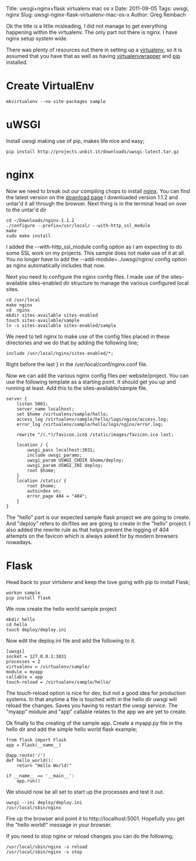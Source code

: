 Title: uwsgi+nginx+flask virtualenv mac os x
Date: 2011-09-05
Tags: uwsgi, nginx
Slug: uwsgi-nginx-flask-virtualenv-mac-os-x
Author: Greg Reinbach

Ok the title is a little misleading, I did not manage to get everything happening within the virtualenv. The only part not there is nginx. I have nginx setup system wide.

There was plenty of resources out there in setting up a [virtualenv](http://pypi.python.org/pypi/virtualenv), so it is assumed that you have that as well as having [virtualenvwrapper](http://www.doughellmann.com/projects/virtualenvwrapper/) and [pip](http://pypi.python.org/pypi/pip) installed.

Create VirtualEnv
===========

    mkvirtualenv --no-site-packages sample


uWSGI
====

Install uwsgi making use of pip, makes life nice and easy;

    pip install http://projects.unbit.it/downloads/uwsgi-latest.tar.gz


nginx
====

Now we need to break out our compiling chops to install [nginx](http://nginx.org/). You can find the latest version on the [download page](http://nginx.org/en/download.html)
I downloaded version 1.1.2 and untar'd it all through the browser. Next thing is in the terminal head on over to the untar'd dir

    cd ~/Downloads/nginx-1.1.2
    ./configure --prefix=/usr/local/ --with-http_ssl_module
    make
    sudo make install

I added the --with-http_ssl_module config option as I am expecting to do some SSL work on my projects. This sample does not make use of it at all. You no longer have to add the --add-module=../uwsgi/nginx/ config option as nginx automatically includes that now.

Next you need to configure the nginx config files. I made use of the sites-available sites-enabled dir structure to manage the various configured local sites.

    cd /usr/local
    make nginx
    cd  nginx
    mkdir sites-available sites-enabled
    touch sites-available/sample
    ln -s sites-available sites-enabled/sample

We need to tell nginx to make use of the config files placed in these directories and we do that by adding the following line;

    include /usr/local/nginx/sites-enabled/*;

Right before the last } in the /usr/local/conf/nginx.conf file.

Now we can add the various nginx config files per website/project. You can use the following template as a starting point. It should get you up and running at least. Add this to the sites-available/sample file.

    server {
        listen 5001;
        server_name localhost;
        set $home /virtualenv/sample/hello;
        access_log /virtualenv/sample/hello/logs/nginx/access.log;
        error_log /virtualenv/sample/hello/logs/nginx/error.log;
     
        rewrite ^/(.*)/favicon.ico$ /static/images/favicon.ico last;
     
        location / {
            uwsgi_pass localhost:3031;
            include uwsgi_params;
            uwsgi_param USWGI_CHDIR $home/deploy;
            uwsgi_param USWGI_INI deploy;
            root $home;
        }
        location /static/ {
            root $home;
            autoindex on;
            error_page 404 = "404";
        }
    }

The "hello" part is our expected sample flask project we are going to create. And "deploy" refers to dir/files we are going to create in the "hello" project. I also added the rewrite rule as that helps prevent the logging of 404 attempts on the favicon which is always asked for by modern browsers nowadays.


Flask
===

Head back to your virtulenv and keep the love going with pip to install Flask;

    workon sample
    pip install flask

We now create the hello world sample project

    mkdir hello
    cd hello
    touch deploy/deploy.ini

Now edit the deploy.ini file and add the following to it.

    [uwsgi]
    socket = 127.0.0.1:3031
    processes = 2
    virtualenv = /virtualenv/sample/
    module = myapp
    callable = app
    touch-reload = /virtualenv/sample/hello/

The touch-reload option is nice for dev, but not a good idea for production systems. In that anytime a file is touched with in the hello dir uwsgi will reload the changes. Saves you having to restart the uwsgi service.
The "myapp" module and "app" callable relates to the app we are yet to create. 

Ok finally to the creating of the sample app. Create a myapp.py file in the hello dir and add the simple hello world flask example;

    from flask import Flask
    app = Flask(__name__)
     
    @app.route('/')
    def hello_world():
        return "Hello World!"
     
    if __name__ == '__main__':
        app.run()
 
We should now be all set to start up the processes and test it out.

    uwsgi --ini deploy/deploy.ini 
    /usr/local/sbin/nginx

Fire up the browser and point it to http://localhost:5001. Hopefully you get the "hello world!" message in your browser.

If you need to stop nginx or reload changes you can do the following;

    /usr/local/sbin/nginx -s reload
    /usr/local/sbin/nginx -s stop


